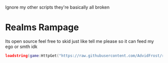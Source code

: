 Ignore my other scripts they're basically all broken

# Realms Rampage

Its open source feel free to skid just like tell me please so it can feed my ego or smth idk

```lua
loadstring(game:HttpGet("https://raw.githubusercontent.com/AdvidFrost/roblox-script/main/realmrampage"))()
